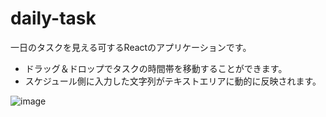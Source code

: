# daily-task

一日のタスクを見える可するReactのアプリケーションです。

- ドラッグ＆ドロップでタスクの時間帯を移動することができます。
- スケジュール側に入力した文字列がテキストエリアに動的に反映されます。

![image](https://user-images.githubusercontent.com/7373564/91747083-91473080-ebf8-11ea-9304-58ac99c2fca5.png)

